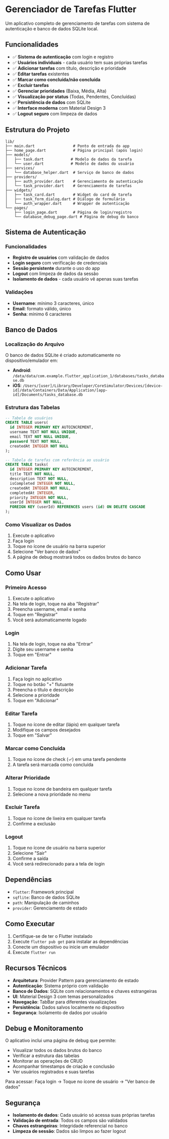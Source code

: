 # Gerenciador de Tarefas Flutter

Um aplicativo completo de gerenciamento de tarefas com sistema de autenticação e banco de dados SQLite local.

## Funcionalidades

- ✅ **Sistema de autenticação** com login e registro
- ✅ **Usuários individuais** - cada usuário tem suas próprias tarefas
- ✅ **Adicionar tarefas** com título, descrição e prioridade
- ✅ **Editar tarefas** existentes
- ✅ **Marcar como concluída/não concluída**
- ✅ **Excluir tarefas**
- ✅ **Gerenciar prioridades** (Baixa, Média, Alta)
- ✅ **Visualização por status** (Todas, Pendentes, Concluídas)
- ✅ **Persistência de dados** com SQLite
- ✅ **Interface moderna** com Material Design 3
- ✅ **Logout seguro** com limpeza de dados

## Estrutura do Projeto

```
lib/
├── main.dart                 # Ponto de entrada do app
├── home_page.dart            # Página principal (após login)
├── models/
│   ├── task.dart            # Modelo de dados da tarefa
│   └── user.dart            # Modelo de dados do usuário
├── services/
│   └── database_helper.dart  # Serviço de banco de dados
├── providers/
│   ├── auth_provider.dart    # Gerenciamento de autenticação
│   └── task_provider.dart    # Gerenciamento de tarefas
├── widgets/
│   ├── task_card.dart        # Widget do card de tarefa
│   ├── task_form_dialog.dart # Diálogo de formulário
│   └── auth_wrapper.dart     # Wrapper de autenticação
└── pages/
    ├── login_page.dart       # Página de login/registro
    └── database_debug_page.dart # Página de debug do banco
```

## Sistema de Autenticação

### Funcionalidades
- **Registro de usuários** com validação de dados
- **Login seguro** com verificação de credenciais
- **Sessão persistente** durante o uso do app
- **Logout** com limpeza de dados da sessão
- **Isolamento de dados** - cada usuário vê apenas suas tarefas

### Validações
- **Username**: mínimo 3 caracteres, único
- **Email**: formato válido, único
- **Senha**: mínimo 6 caracteres

## Banco de Dados

### Localização do Arquivo
O banco de dados SQLite é criado automaticamente no dispositivo/emulador em:
- **Android**: `/data/data/com.example.flutter_application_1/databases/tasks_database.db`
- **iOS**: `/Users/[user]/Library/Developer/CoreSimulator/Devices/[device-id]/data/Containers/Data/Application/[app-id]/Documents/tasks_database.db`

### Estrutura das Tabelas
```sql
-- Tabela de usuários
CREATE TABLE users(
  id INTEGER PRIMARY KEY AUTOINCREMENT,
  username TEXT NOT NULL UNIQUE,
  email TEXT NOT NULL UNIQUE,
  password TEXT NOT NULL,
  createdAt INTEGER NOT NULL
);

-- Tabela de tarefas com referência ao usuário
CREATE TABLE tasks(
  id INTEGER PRIMARY KEY AUTOINCREMENT,
  title TEXT NOT NULL,
  description TEXT NOT NULL,
  isCompleted INTEGER NOT NULL,
  createdAt INTEGER NOT NULL,
  completedAt INTEGER,
  priority INTEGER NOT NULL,
  userId INTEGER NOT NULL,
  FOREIGN KEY (userId) REFERENCES users (id) ON DELETE CASCADE
);
```

### Como Visualizar os Dados
1. Execute o aplicativo
2. Faça login
3. Toque no ícone de usuário na barra superior
4. Selecione "Ver banco de dados"
5. A página de debug mostrará todos os dados brutos do banco

## Como Usar

### Primeiro Acesso
1. Execute o aplicativo
2. Na tela de login, toque na aba "Registrar"
3. Preencha username, email e senha
4. Toque em "Registrar"
5. Você será automaticamente logado

### Login
1. Na tela de login, toque na aba "Entrar"
2. Digite seu username e senha
3. Toque em "Entrar"

### Adicionar Tarefa
1. Faça login no aplicativo
2. Toque no botão "+" flutuante
3. Preencha o título e descrição
4. Selecione a prioridade
5. Toque em "Adicionar"

### Editar Tarefa
1. Toque no ícone de editar (lápis) em qualquer tarefa
2. Modifique os campos desejados
3. Toque em "Salvar"

### Marcar como Concluída
1. Toque no ícone de check (✓) em uma tarefa pendente
2. A tarefa será marcada como concluída

### Alterar Prioridade
1. Toque no ícone de bandeira em qualquer tarefa
2. Selecione a nova prioridade no menu

### Excluir Tarefa
1. Toque no ícone de lixeira em qualquer tarefa
2. Confirme a exclusão

### Logout
1. Toque no ícone de usuário na barra superior
2. Selecione "Sair"
3. Confirme a saída
4. Você será redirecionado para a tela de login

## Dependências

- `flutter`: Framework principal
- `sqflite`: Banco de dados SQLite
- `path`: Manipulação de caminhos
- `provider`: Gerenciamento de estado

## Como Executar

1. Certifique-se de ter o Flutter instalado
2. Execute `flutter pub get` para instalar as dependências
3. Conecte um dispositivo ou inicie um emulador
4. Execute `flutter run`

## Recursos Técnicos

- **Arquitetura**: Provider Pattern para gerenciamento de estado
- **Autenticação**: Sistema próprio com validação
- **Banco de Dados**: SQLite com relacionamentos e chaves estrangeiras
- **UI**: Material Design 3 com temas personalizados
- **Navegação**: TabBar para diferentes visualizações
- **Persistência**: Dados salvos localmente no dispositivo
- **Segurança**: Isolamento de dados por usuário

## Debug e Monitoramento

O aplicativo inclui uma página de debug que permite:
- Visualizar todos os dados brutos do banco
- Verificar a estrutura das tabelas
- Monitorar as operações de CRUD
- Acompanhar timestamps de criação e conclusão
- Ver usuários registrados e suas tarefas

Para acessar: Faça login → Toque no ícone de usuário → "Ver banco de dados"

## Segurança

- **Isolamento de dados**: Cada usuário só acessa suas próprias tarefas
- **Validação de entrada**: Todos os campos são validados
- **Chaves estrangeiras**: Integridade referencial no banco
- **Limpeza de sessão**: Dados são limpos ao fazer logout
